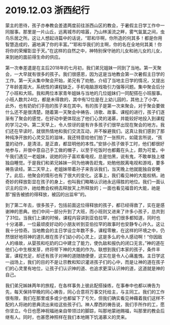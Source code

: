 # 2019.12.03 浙西纪行

蒙主的恩待，孩子亦奉教会差遣两度前往浙西山区的教会，于暑假主日学工作中一同服事。那里是一片山丘，远离城市的喧嚣，乃山林溪流之畔，雾气氤氲之间，虫鸟乐居之所。这让人想起诗篇中的话说，“耶和华啊，你所造的何其多！都是你用智慧造成的，遍地满了你的丰富。”“耶和华我们的主啊，你的名在全地何其美！你将你的荣耀彰显于天。”在这样的自然之中，神特别保守祂的儿女和祂儿女的儿女，来到祂的面前得生命的供应。

第一次奉差遣是在主后2018年的七月初，我们弟兄姐妹一同到了当地。第一天聚会，一大早就有很多的孩子。我们很感恩，因为这是当地教会第一次暑假主日学的工作。第一天从集中聚会开始，弟兄有了劝勉，介绍了当地主日学的情况，又提出了年龄差距大，系统性的课程缺乏，手机电脑游戏吸引力强等问题。集中聚会后分了小班和大班。我和两位本家青年姐妹与当地的几位姐妹们一同配搭在小班服事。小班人数共24位，都是未得救的，其中有12位是在上幼儿园的，其他上了小学。此外，也有奶奶们手抱的孩子来在其中。有的孩子是第一次来聚会，对于聚会要做什么还不是很清楚。随着第一天聚会中祷告、诗歌、故事、课程的进行，孩子们逐渐有了聚会的感觉，在好动中更体现出了他们心灵的渴慕，并能较好地投入到课程的学习之中。第二天早上，令人惊讶的是有许多孩子们很早出现在聚会的地方。我们还在早读时，就很热情地和我们交流互动，并不躲避我们。这真让我们感到了那种纯净开放的心灵交互的滋味，我还特意给他们拍了一张照片。如箴言所说，“孩童的动作，是清洁，是正直，都显明他的本性。”安排小孩子做手工时，他们都很好地参与，并很中意自己手工做的帽子，以至于吃饭时也都戴在头上，颇为可爱。中午我们遇见一老姐妹，说她的孙子喜欢看电视，总是怕黑，说有鬼，不敢单独上楼独自睡觉。于是我们和弟兄姊妹一同为他祷告赶鬼，劝勉他脱离电视和游戏，要多祷告读经。第二天早上，老姐妹带着孙子来告诉我们，当天晚上他就能独自安睡了。此后，他聚会的情形也有了很大的变化。这事上，我们看见神的大能权柄，祂奇妙的释放彰显在孩子的身上，也叫我们略略认识祂永远得胜的地位。我们一面认识主的应许，祂给教会权柄去释放天上所释放的；一面也看见福音的大能，祂是那“报告被掳的得释放，被囚的出监牢”的。

到了第二年去，很多孩子，包括前面这位得释放的孩子，都已经得救了，实在是感谢神的恩典。他们中间一部分升到了大班，而小班则又进来了许多小孩子，总共到了31位。当我们上课的时候，课程内容讲到亚伯拉罕，他们很多都知道，同时也十分渴慕，一位最顽皮好动的小朋友听到亚伯拉罕的故事时也安静专心许久。这让我十分惊奇。当地教会的主日学设立年数不多，课程零散，在这样的环境之中，仍然很好地将神的道扎根在孩子们幼小的心灵上，这是多么的令人感动啊！“你因敌人的缘故，从婴孩和吃奶的口中建立了能力，使仇敌和报仇的闭口无言。”神的道在他们心中生根发芽，终将带下神的大能的作为。联想到我们本家的孩子，条件丰富，课程充足，却还有孩子对神的道随随便便，这实在是令人心痛羞愧。主日学这一战场上，我们的目的不是让宗教和知识灌进孩子们的心中，而是让神的道在孩子们的心灵里有地位，让孩子们认识神的道、也追求更深认识神的道，这道就是神的自己。

我们弟兄姊妹两年的旅程，在各样事务上彼此配搭操练，在事奉中也都以祷告为先，每天保持早晚的同心祷告，同心合意将万事交托给主，与主同工。我们的工作很有限，我们在那里或多或少也都留下了亏欠，但我们确实看见神藉着我们这样不配的人将祂的恩典流出来给这些孩子们。神人摩西的祷告说，我们手所作的工，愿你坚立。今日也愿神祝福祂亲自带领过的脚踪，叫那地蒙祂赐福，叫那里的教会后继有人。同时，也甚愿神照样在我们本地赐下饥渴慕义的灵来。
